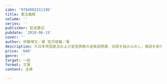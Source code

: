 ```yaml
---
isbn: '9784003311196'
title: 憲法義解
volume: ''
series: ''
publisher: 岩波書店
pubdate: '2019-06-15'
cover: ''
author: 伊藤博文／著 宮沢俊義／著
description: 大日本帝国憲法および皇室典範の逐条説明書．旧版を組みなおし，解説を新たに付す．(解説=坂本一登)
price: '840'
genre: ''
target: 一般
format: 文庫
content: 法律

---
```

